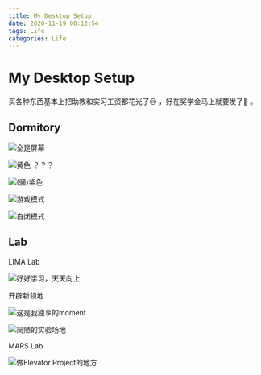 ```yaml
---
title: My Desktop Setup
date: 2020-11-19 00:12:54
tags: Life
categories: Life
---
```


# My Desktop Setup

买各种东西基本上把助教和实习工资都花光了😢 ，好在奖学金马上就要发了🤣 。

## Dormitory

![全是屏幕](Dorm0.png)

![黄色 ？？？](Dorm1.png)

![(骚)紫色](Dorm2.png)

![游戏模式](Dorm3.png)

![自闭模式](Dorm4.png)

## Lab

LIMA Lab

![好好学习，天天向上](Lab2.png)

开辟新领地

![这是我独享的moment](Lab2_3.JPG)

![简陋的实验场地](Lab2_1.JPG)

MARS Lab

![做Elevator Project的地方](MARS1.JPG)